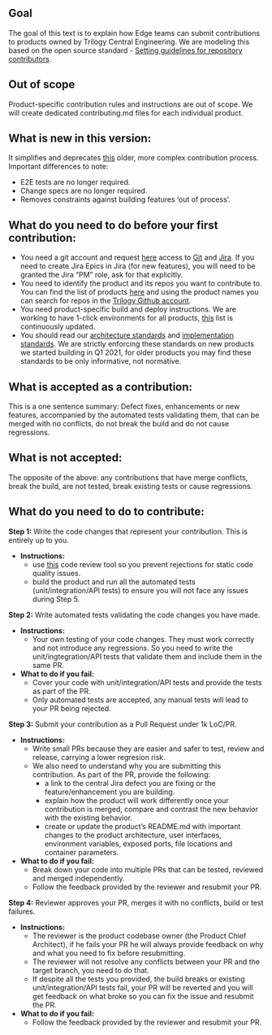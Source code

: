 
## Goal ##

The goal of this text is to explain how Edge teams can submit contributions to products owned by Trilogy Central Engineering. We are modeling this based on the open source standard - [Setting guidelines for repository contributors](https://docs.github.com/en/communities/setting-up-your-project-for-healthy-contributions/setting-guidelines-for-repository-contributors).

## Out of scope ##

Product-specific contribution rules and instructions are out of scope. We will create dedicated contributing.md files for each individual product. 

## What is new in this version: ##

It simplifies and deprecates [this](https://docs.google.com/document/d/1e-i4dgLk0mD5GYH-JqDi5yd9v4z5on5C6isDAeVVjVA/edit) older, more complex contribution process. Important differences to note:
- E2E tests are no longer required.
- Change specs are no longer required.
- Removes constraints against building features ‘out of process’.

## What do you need to do before your first contribution: ##

* You need a git account and request [here](https://operations.devfactory.com/servicedesk/customer/portal/20) access to [Git](https://github.com/trilogy-group/) and [Jira](https://jira.devfactory.com/). If you need to create Jira Epics in Jira (for new features), you will need to be granted the Jira “PM” role, ask for that explicitly.
* You need to identify the product and its repos you want to contribute to. You can find the list of products [here](https://docs.google.com/spreadsheets/d/1fbwvBic1Xj4N5daYJKc80dJMy8opm-Y-qyfygdNIUmg/edit#gid=2) and using the product names you can search for repos in the [Trilogy Github account](https://github.com/trilogy-group).
* You need product-specific build and deploy instructions. We are working to have 1-click environments for all products, [this](https://docs.google.com/spreadsheets/d/108tfMgiDCeeG6jT1IK6NYvkeMBfxZvTo1rjpNxFdYAM/edit#gid=0) list is continuously updated.
* You should read our [architecture standards](https://docs.google.com/document/d/1ghmU73gzQFl_YYdoxiklbBhg7FP49XY2xYgja4sfOwE/edit#) and [implementation standards](https://docs.google.com/document/d/18AVP3_Vsrjrra-MZJIEx2G_h4JjiaMJdaawa2eLDPiE/edit#). We are strictly enforcing these standards on new products we started building in Q1 2021, for older products you may find these standards to be only informative, not normative. 

## What is accepted as a contribution: ##

This is a one sentence summary: Defect fixes, enhancements or new features, accompanied by the automated tests validating them, that can be merged with no conflicts, do not break the build and do not cause regressions.

## What is not accepted: ##

The opposite of the above: any contributions that have merge conflicts, break the build, are not tested, break existing tests or cause regressions.

## What do you need to do to contribute: ##

**Step 1:** Write the code changes that represent your contribution. 
This is entirely up to you. 
* **Instructions:**
  * use [this](https://confluence.devfactory.com/display/CodeReview/Analyzer+UI) code review tool so you prevent rejections for static code quality issues.
  * build the product and run all the automated tests (unit/integration/API tests) to ensure you will not face any issues during Step 5.

**Step 2:** Write automated tests validating the code changes you have made.
* **Instructions:** 
  * Your own testing of your code changes. They must work correctly and not introduce any regressions. So you need to write the unit/ingtegration/API tests that validate them and include them in the same PR. 
* **What to do if you fail:**
  * Cover your code with unit/integration/API tests and provide the tests as part of the PR. 
  * Only automated tests are accepted, any manual tests will lead to your PR being rejected.  

**Step 3:**  Submit your contribution as a Pull Request under 1k LoC/PR. 
* **Instructions:**
  * Write small PRs because they are easier and safer to test, review and release, carrying a lower regresion risk.
  * We also need to understand why you are submitting this contribution. As part of the PR, provide the following:
    * a link to the central Jira defect you are fixing or the feature/enhancement you are building. 
    * explain how the product will work differently once your contribution is merged, compare and contrast the new behavior with the existing behavior.
    * create or update the product’s README.md with important changes to the product architecture, user interfaces, environment variables, exposed ports, file locations and container parameters.
* **What to do if you fail:**
  * Break down your code into multiple PRs that can be tested, reviewed and merged independently.
  * Follow the feedback provided by the reviewer and resubmit your PR.

**Step 4:** Reviewer approves your PR, merges it with no conflicts, build or test failures.
* **Instructions:**
  * The reviewer is the product codebase owner (the Product Chief Architect), if he fails your PR he will always provide feedback on why and what you need to fix before resubmitting.
  * The reviewer will not resolve any conflicts between your PR and the target branch, you need to do that.
  * If despite all the tests you provided, the build breaks or existing unit/integration/API tests fail, your PR will be reverted and you will get feedback on what broke so you can fix the issue and resubmit the PR.
* **What to do if you fail:** 
  * Follow the feedback provided by the reviewer and resubmit your PR.


